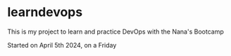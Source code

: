 # learndevops
This is my project to learn and practice DevOps with the Nana's Bootcamp

Started on April 5th 2024, on a Friday
